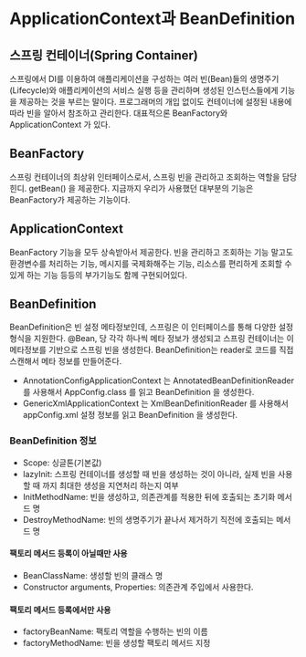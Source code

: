 # ApplicationContext과 BeanDefinition

## 스프링 컨테이너(Spring Container)
스프링에서 DI를 이용하여 애플리케이션을 구성하는 여러 빈(Bean)들의 생명주기(Lifecycle)와 애플리케이션의 서비스 실행 등을 관리하며 생성된 인스턴스들에게 기능을 제공하는 것을 부르는 말이다.
프로그래머의 개입 없이도 컨테이너에 설정된 내용에 따라 빈을 알아서 참조하고 관리한다.
대표적으론 BeanFactory와 ApplicationContext 가 있다.

## BeanFactory
스프링 컨테이너의 최상위 인터페이스로서, 스프링 빈을 관리하고 조회하는 역할을 담당힌디.
getBean() 을 제공한다.
지금까지 우리가 사용했던 대부분의 기능은 BeanFactory가 제공하는 기능이다.

## ApplicationContext
BeanFactory 기능을 모두 상속받아서 제공한다. 빈을 관리하고 조회하는 기능 말고도 환경변수를 처리하는 기능, 메시지를 국제화해주는 기능, 리소스를 편리하게 조회할 수 있게 하는 기능 등등의 부가기능도 함께 구현되어있다.


## BeanDefinition
BeanDefinition은 빈 설정 메타정보인데, 스프링은 이 인터페이스를 통해 다양한 설정 형식을 지원한다. @Bean, <bean> 당 각각 하나씩 메타 정보가 생성되고
스프링 컨테이너는 이 메타정보를 기반으로 스프링 빈을 생성한다. BeanDefinition는 reader로 코드를 직접 스캔해서 메타 정보를 만들어준다.

- AnnotationConfigApplicationContext 는 AnnotatedBeanDefinitionReader 를 사용해서 AppConfig.class 를 읽고 BeanDefinition 을 생성한다.
- GenericXmlApplicationContext 는 XmlBeanDefinitionReader 를 사용해서 appConfig.xml 설정 정보를 읽고 BeanDefinition 을 생성한다.

### BeanDefinition 정보
 - Scope: 싱글톤(기본값)
 - lazyInit: 스프링 컨테이너를 생성할 때 빈을 생성하는 것이 아니라, 실제 빈을 사용할 때 까지 최대한
생성을 지연처리 하는지 여부
 - InitMethodName: 빈을 생성하고, 의존관계를 적용한 뒤에 호출되는 초기화 메서드 명
 - DestroyMethodName: 빈의 생명주기가 끝나서 제거하기 직전에 호출되는 메서드 명
 #### 팩토리 메서드 등록이 아닐때만 사용
 - BeanClassName: 생성할 빈의 클래스 명
 - Constructor arguments, Properties: 의존관계 주입에서 사용한다.
 #### 팩토리 메서드 등록에서만 사용
 - factoryBeanName: 팩토리 역할을 수행하는 빈의 이름
 - factoryMethodName: 빈을 생성할 팩토리 메서드 지정

